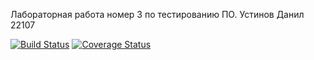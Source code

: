 Лабораторная работа номер 3 по тестированию ПО. Устинов Данил 22107

[![Build Status](https://travis-ci.com/DanilUst/lab3.svg?branch=main)](https://travis-ci.com/DanilUst/lab3)
[![Coverage Status](https://coveralls.io/repos/github/DanilUst/lab3/badge.svg?branch=main)](https://coveralls.io/github/DanilUst/lab3?branch=main)

